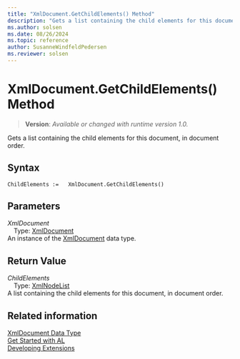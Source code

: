 ```yaml
---
title: "XmlDocument.GetChildElements() Method"
description: "Gets a list containing the child elements for this document, in document order."
ms.author: solsen
ms.date: 08/26/2024
ms.topic: reference
author: SusanneWindfeldPedersen
ms.reviewer: solsen
---
```

[//]: # (START>DO_NOT_EDIT)
[//]: # (IMPORTANT:Do not edit any of the content between here and the END>DO_NOT_EDIT.)
[//]: # (Any modifications should be made in the .xml files in the ModernDev repo.)
# XmlDocument.GetChildElements() Method
> **Version**: _Available or changed with runtime version 1.0._

Gets a list containing the child elements for this document, in document order.


## Syntax
```AL
ChildElements :=   XmlDocument.GetChildElements()
```
## Parameters
*XmlDocument*  
&emsp;Type: [XmlDocument](xmldocument-data-type.md)  
An instance of the [XmlDocument](xmldocument-data-type.md) data type.  

## Return Value
*ChildElements*  
&emsp;Type: [XmlNodeList](../xmlnodelist/xmlnodelist-data-type.md)  
A list containing the child elements for this document, in document order.


[//]: # (IMPORTANT: END>DO_NOT_EDIT)
## Related information
[XmlDocument Data Type](xmldocument-data-type.md)  
[Get Started with AL](../../devenv-get-started.md)  
[Developing Extensions](../../devenv-dev-overview.md)
